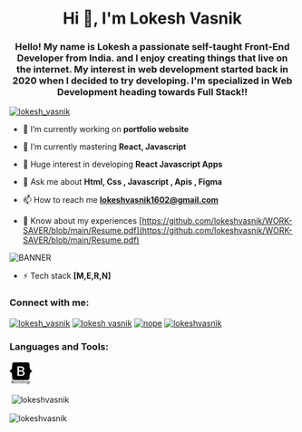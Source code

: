 <h1 align="center">Hi 👋, I'm Lokesh Vasnik</h1>
<h3 align="center">Hello! My name is Lokesh a passionate self-taught Front-End Developer from India. and I enjoy creating things that live on the internet. My interest in web development started back in 2020 when I decided to try developing. I'm specialized in Web Development heading towards Full Stack!!</h3>

<p align="left"> <a href="https://twitter.com/lokesh_vasnik" target="blank"><img src="https://img.shields.io/twitter/follow/lokesh_vasnik?logo=twitter&style=for-the-badge" alt="lokesh_vasnik" /></a> </p>

- 🔭 I’m currently working on **portfolio website**

- 🌱 I’m currently mastering **React, Javascript**

- 👯 Huge interest in developing **React Javascript Apps**

- 💬 Ask me about **Html, Css , Javascript , Apis , Figma**

- 📫 How to reach me **lokeshvasnik1602@gmail.com**

- 📄 Know about my experiences [https://github.com/lokeshvasnik/WORK-SAVER/blob/main/Resume.pdf](https://github.com/lokeshvasnik/WORK-SAVER/blob/main/Resume.pdf)

![BANNER](https://www.canva.com/design/DAFOuXybsTg/04OnHYtHEj5I9QKYkiipNQ/view?utm_content=DAFOuXybsTg&utm_campaign=designshare&utm_medium=link2&utm_source=sharebutton)

- ⚡ Tech stack **[M,E,R,N]**

<h3 align="left">Connect with me:</h3>
<p align="left">
<a href="https://twitter.com/lokesh_vasnik" target="blank"><img align="center" src="https://raw.githubusercontent.com/rahuldkjain/github-profile-readme-generator/master/src/images/icons/Social/twitter.svg" alt="lokesh_vasnik" height="30" width="40" /></a>
<a href="https://linkedin.com/in/lokesh vasnik" target="blank"><img align="center" src="https://raw.githubusercontent.com/rahuldkjain/github-profile-readme-generator/master/src/images/icons/Social/linked-in-alt.svg" alt="lokesh vasnik" height="30" width="40" /></a>
<a href="https://fb.com/nope" target="blank"><img align="center" src="https://raw.githubusercontent.com/rahuldkjain/github-profile-readme-generator/master/src/images/icons/Social/facebook.svg" alt="nope" height="30" width="40" /></a>
<a href="https://instagram.com/lokeshvasnik" target="blank"><img align="center" src="https://raw.githubusercontent.com/rahuldkjain/github-profile-readme-generator/master/src/images/icons/Social/instagram.svg" alt="lokeshvasnik" height="30" width="40" /></a>
</p>

<h3 align="left">Languages and Tools:</h3>
<p align="left"> <a href="https://getbootstrap.com" target="_blank" rel="noreferrer"> <img src="https://raw.githubusercontent.com/devicons/devicon/master/icons/bootstrap/bootstrap-plain-wordmark.svg" alt="bootstrap" width="40" height="40"/> </a> 
  

<p>&nbsp;<img align="center" src="https://github-readme-stats.vercel.app/api?username=lokeshvasnik&show_icons=true&theme=dracula&locale=en" alt="lokeshvasnik" /></p>

<p><img align="center" src="https://github-readme-streak-stats.herokuapp.com/?user=lokeshvasnik&theme=default" alt="lokeshvasnik" /></p>
